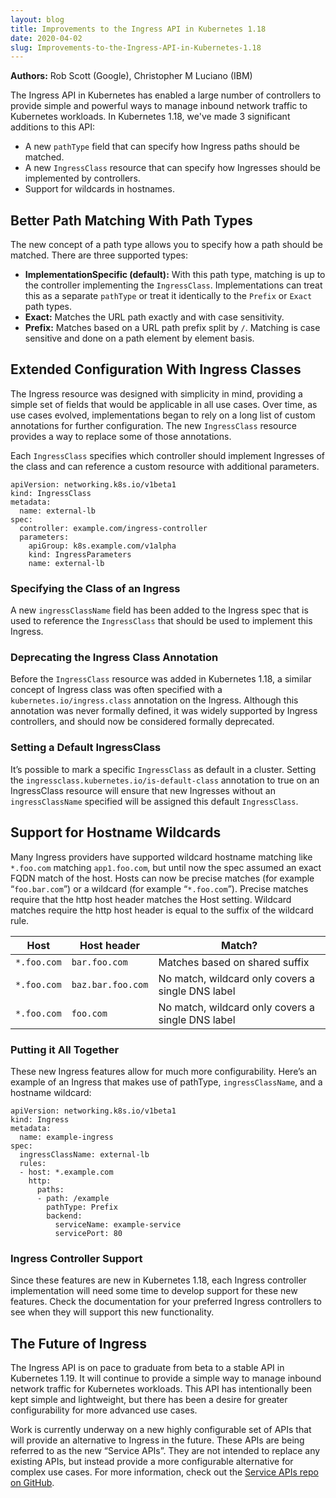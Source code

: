 ```yaml
---
layout: blog
title: Improvements to the Ingress API in Kubernetes 1.18
date: 2020-04-02
slug: Improvements-to-the-Ingress-API-in-Kubernetes-1.18
---
```


**Authors:** Rob Scott (Google), Christopher M Luciano (IBM)

The Ingress API in Kubernetes has enabled a large number of controllers to
provide simple and powerful ways to manage inbound network traffic to Kubernetes
workloads. In Kubernetes 1.18, we've made 3 significant additions to this API:

- A new `pathType` field that can specify how Ingress paths should be matched.
- A new `IngressClass` resource that can specify how Ingresses should be
  implemented by controllers.
- Support for wildcards in hostnames.

## Better Path Matching With Path Types

The new concept of a path type allows you to specify how a path should be
matched. There are three supported types:

- **ImplementationSpecific (default):** With this path type, matching is up to
  the controller implementing the `IngressClass`. Implementations can treat this
  as a separate `pathType` or treat it identically to the `Prefix` or `Exact`
  path types.
- **Exact:** Matches the URL path exactly and with case sensitivity.
- **Prefix:** Matches based on a URL path prefix split by `/`. Matching is case
  sensitive and done on a path element by element basis.

## Extended Configuration With Ingress Classes

The Ingress resource was designed with simplicity in mind, providing a simple
set of fields that would be applicable in all use cases. Over time, as use cases
evolved, implementations began to rely on a long list of custom annotations for
further configuration. The new `IngressClass` resource provides a way to replace
some of those annotations.

Each `IngressClass` specifies which controller should implement Ingresses of the
class and can reference a custom resource with additional parameters.

```
apiVersion: networking.k8s.io/v1beta1
kind: IngressClass
metadata:
  name: external-lb
spec:
  controller: example.com/ingress-controller
  parameters:
    apiGroup: k8s.example.com/v1alpha
    kind: IngressParameters
    name: external-lb
```

### Specifying the Class of an Ingress

A new `ingressClassName` field has been added to the Ingress spec that is used
to reference the `IngressClass` that should be used to implement this Ingress.

### Deprecating the Ingress Class Annotation

Before the `IngressClass` resource was added in Kubernetes 1.18, a similar
concept of Ingress class was often specified with a
`kubernetes.io/ingress.class` annotation on the Ingress. Although this
annotation was never formally defined, it was widely supported by Ingress
controllers, and should now be considered formally deprecated.

### Setting a Default IngressClass

It’s possible to mark a specific `IngressClass` as default in a cluster. Setting
the `ingressclass.kubernetes.io/is-default-class` annotation to true on an
IngressClass resource will ensure that new Ingresses without an
`ingressClassName` specified will be assigned this default `IngressClass`.

## Support for Hostname Wildcards

Many Ingress providers have supported wildcard hostname matching like
`*.foo.com` matching `app1.foo.com`, but until now the spec assumed an exact
FQDN match of the host. Hosts can now be precise matches (for example
“`foo.bar.com`”) or a wildcard (for example “`*.foo.com`”). Precise matches
require that the http host header matches the Host setting. Wildcard matches
require the http host header is equal to the suffix of the wildcard rule.

| Host        | Host header       | Match?                                            |
| ----------- | ----------------- | ------------------------------------------------- |
| `*.foo.com` | `bar.foo.com`     | Matches based on shared suffix                    |
| `*.foo.com` | `baz.bar.foo.com` | No match, wildcard only covers a single DNS label |
| `*.foo.com` | `foo.com`         | No match, wildcard only covers a single DNS label |

### Putting it All Together

These new Ingress features allow for much more configurability. Here’s an
example of an Ingress that makes use of pathType, `ingressClassName`, and a
hostname wildcard:

```
apiVersion: networking.k8s.io/v1beta1
kind: Ingress
metadata:
  name: example-ingress
spec:
  ingressClassName: external-lb
  rules:
  - host: *.example.com
    http:
      paths:
      - path: /example
        pathType: Prefix
        backend:
          serviceName: example-service
          servicePort: 80
```

### Ingress Controller Support

Since these features are new in Kubernetes 1.18, each Ingress controller
implementation will need some time to develop support for these new features.
Check the documentation for your preferred Ingress controllers to see when they
will support this new functionality.

## The Future of Ingress

The Ingress API is on pace to graduate from beta to a stable API in Kubernetes
1.19. It will continue to provide a simple way to manage inbound network traffic
for Kubernetes workloads. This API has intentionally been kept simple and
lightweight, but there has been a desire for greater configurability for more
advanced use cases.

Work is currently underway on a new highly configurable set of APIs that will
provide an alternative to Ingress in the future. These APIs are being referred
to as the new “Service APIs”. They are not intended to replace any existing
APIs, but instead provide a more configurable alternative for complex use cases.
For more information, check out the
[Service APIs repo on GitHub](http://github.com/kubernetes-sigs/service-apis).
